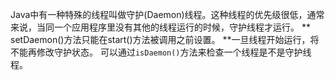 Java中有一种特殊的线程叫做守护(Daemon)线程。这种线程的优先级很低，通常来说，当同一个应用程序里没有其他的线程运行的时候，守护线程才运行。
** setDaemon()方法只能在start()方法被调用之前设置。 **一旦线程开始运行，将不能再修改守护状态。
可以通过`isDaemon()`方法来检查一个线程是不是守护线程。